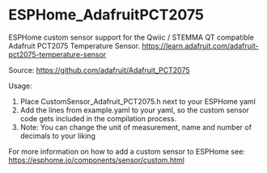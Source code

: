 # ESPHome_AdafruitPCT2075
ESPHome custom sensor support for the Qwiic / STEMMA QT compatible Adafruit PCT2075 Temperature Sensor.
https://learn.adafruit.com/adafruit-pct2075-temperature-sensor

Source: https://github.com/adafruit/Adafruit_PCT2075

Usage:
1. Place CustomSensor_Adafruit_PCT2075.h next to your ESPHome yaml
2. Add the lines from example.yaml to your yaml, so the custom sensor code gets included in the compilation process.
3. Note: You can change the unit of measurement, name and number of decimals to your liking

For more information on how to add a custom sensor to ESPHome see:
https://esphome.io/components/sensor/custom.html
